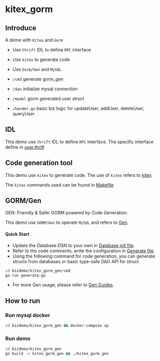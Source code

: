# kitex_gorm

## Introduce

A demo with `Kitex` and `Gorm`

- Use `thrift` IDL to define `RPC` interface
- Use `kitex` to generate code
- Use `Gorm/Gen` and `MySQL`


- `/cmd` generate gorm_gen
- `/dao` initialize mysql connection
- `/model` gorm generated user struct
- `/hander.go` basic biz logic for updateUser, addUser, deleteUser, queryUser


## IDL

This demo use `thrift` IDL to define `RPC` interface. The specific interface define in [user.thrift](idl/user.thrift)

## Code generation tool

This demo use `kitex` to generate code. The use of `kitex` refers
to [kitex](https://www.cloudwego.io/docs/kitex/tutorials/code-gen/)

The `kitex` commands used can be found in [Makefile](Makefile)

## GORM/Gen

GEN: Friendly & Safer GORM powered by Code Generation.

This demo use `GORM/Gen` to operate `MySQL` and refers to [Gen](https://gorm.io/gen/index.html).

#### Quick Start

- Update the Database DSN to your own in [Database init file](dao/mysql/init.go).
- Refer to the code comments, write the configuration in [Generate file](cmd/generate.go).
- Using the following command for code generation, you can generate structs from databases or basic type-safe DAO API for struct.
```bash
cd bizdemo/kitex_gorm_gen/cmd
go run generate.go
```
- For more Gen usage, please refer to [Gen Guides](https://gorm.io/gen/index.html).

## How to run

### Run mysql docker

```bash
cd bizdemo/kitex_gorm_gen && docker-compose up
```

### Run demo

```bash
cd bizdemo/kitex_gorm_gen
go build -o kitex_gorm_gen && ./kitex_gorm_gen
```